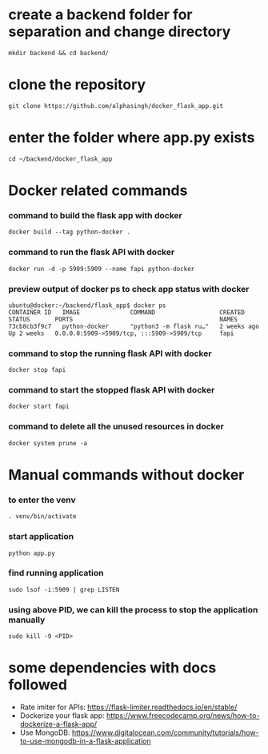 # create a backend folder for separation and change directory
```
mkdir backend && cd backend/
```

# clone the repository
```
git clone https://github.com/alphasingh/docker_flask_app.git
```

# enter the folder where app.py exists
```
cd ~/backend/docker_flask_app
```

# Docker related commands
### command to build the flask app with docker
```
docker build --tag python-docker .
```
### command to run the flask API with docker
```
docker run -d -p 5909:5909 --name fapi python-docker
```
### preview output of docker ps to check app status with docker
```
ubuntu@docker:~/backend/flask_app$ docker ps
CONTAINER ID   IMAGE              COMMAND                  CREATED        STATUS       PORTS                                         NAMES
73cb8cb3f9c7   python-docker      "python3 -m flask ru…"   2 weeks ago    Up 2 weeks   0.0.0.0:5909->5909/tcp, :::5909->5909/tcp     fapi
```
### command to stop the running flask API with docker
```
docker stop fapi
```
### command to start the stopped flask API with docker
```
docker start fapi
```
### command to delete all the unused resources in docker
```
docker system prune -a
```

# Manual commands without docker
### to enter the venv
```
. venv/bin/activate
```
### start application
```
python app.py
```
### find running application
```
sudo lsof -i:5909 | grep LISTEN
```
### using above PID, we can kill the process to stop the application manually
```
sudo kill -9 <PID>
```

# some dependencies with docs followed
- Rate imiter for APIs: https://flask-limiter.readthedocs.io/en/stable/
- Dockerize your flask app: https://www.freecodecamp.org/news/how-to-dockerize-a-flask-app/ 
- Use MongoDB: https://www.digitalocean.com/community/tutorials/how-to-use-mongodb-in-a-flask-application
